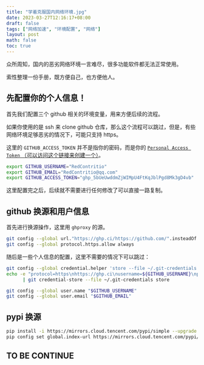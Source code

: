 ```yaml
---
title: "学着克服国内网络环境.jpg"
date: 2023-03-27T12:16:17+08:00
draft: false
tags: ["网络加速", "环境配置", "网络"]
layout: post
math: false
toc: true
---
```


众所周知，国内的恶劣网络环境一言难尽，很多功能软件都无法正常使用。

索性整理一份手册，既方便自己，也方便他人。

<!--more-->

## 先配置你的个人信息！

首先我们配置三个 github 相关的环境变量，用来方便后续的流程。

如果你使用的是 ssh 来 clone github 仓库，那么这个流程可以跳过，但是，有些网络环境足够恶劣的情况下，可能只支持 https。

这里的 `GITHUB_ACCESS_TOKEN` 并不是指你的密码，而是你的 [`Personal Access Token` （可以访问这个链接来创建一个）](https://github.com/settings/tokens)。

```bash
export GITHUB_USERNAME="RedContritio"
export GITHUB_EMAIL="RedContritio@qq.com"
export GITHUB_ACCESS_TOKEN="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"
```

这里配置完之后，后续就不需要进行任何修改了可以直接一路复制。

## github 换源和用户信息

首先进行换源操作，这里用 `ghproxy` 的源。

```bash
git config --global url."https://ghp.ci/https://github.com/".insteadOf "https://github.com/" # 使用 ghproxy 代理 github 流量
git config --global protocol.https.allow always                         # 始终允许 https
```

随后是一些个人信息的配置，这里不需要的情况下可以跳过：

```bash
git config --global credential.helper 'store --file ~/.git-credentials' # 让 git 使用 ~/.git-credentials
echo -e "protocol=https\nhttps://ghp.ci\nusername=${GITHUB_USERNAME}\npassword=${GITHUB_ACCESS_TOKEN}\n" \
      | git credential-store --file ~/.git-credentials store            # 把用户信息存进去

git config --global user.name "$GITHUB_USERNAME"                        # 配置提交用户
git config --global user.email "$GITHUB_EMAIL"                          # 配置提交 email
```

## pypi 换源

```bash
pip install -i https://mirrors.cloud.tencent.com/pypi/simple --upgrade pip  # 先升级，避免不支持直接配置
pip config set global.index-url https://mirrors.cloud.tencent.com/pypi/simple
```

## TO BE CONTINUE
